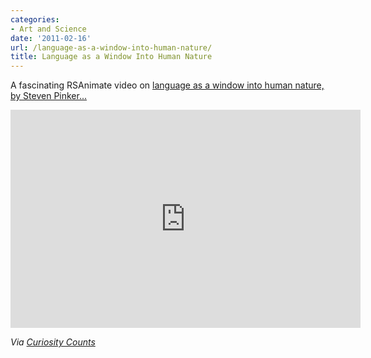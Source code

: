 ```yaml
---
categories:
- Art and Science
date: '2011-02-16'
url: /language-as-a-window-into-human-nature/
title: Language as a Window Into Human Nature
---
```


A fascinating RSAnimate video on <a href="https://www.youtube.com/watch?v=3-son3EJTrU">language as a window into human nature, by Steven Pinker...</a>

<p align="center"><iframe title="YouTube video player" width="560" height="349" src="https://www.youtube.com/embed/3-son3EJTrU?rel=0" frameborder="0" allowfullscreen></iframe></p>

<em>Via <a href="http://curiositycounts.com/post/3296471018/iconic-psycholinguist-steven-pinker-on-language-as">Curiosity Counts</a></em>
